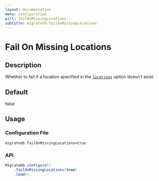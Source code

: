 ```yaml
---
layout: documentation
menu: configuration
pill: failOnMissingLocations
subtitle: migratedb.failOnMissingLocations
---
```


# Fail On Missing Locations

## Description

Whether to fail if a location specified in the [`locations`](/migratedb/documentation/configuration/parameters/locations) option
doesn't exist.

## Default

false

## Usage

### Configuration File

```properties
migratedb.failOnMissingLocations=true
```

### API

```java
MigrateDb.configure()
    .failOnMissingLocations(true)
    .load()
```
